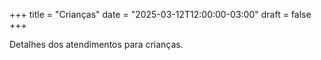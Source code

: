 +++
title = "Crianças"
date = "2025-03-12T12:00:00-03:00"
draft = false
+++

Detalhes dos atendimentos para crianças.
